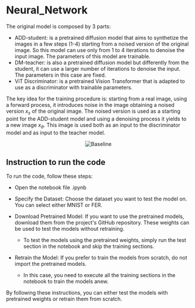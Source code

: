 # Neural_Network

The original model is composed by 3 parts:

* ADD-student: is a pretrained diffusion model that aims to synthetize the images in a few steps (1-4) starting from a noised version of the original image. So this model can use only from 1 to 4 iterations to denoise the input image. The parameters of this model are trainable.
* DM-teacher: is also a pretrained diffusion model but differently from the student, it can use a larger number of iterations to denoise the input. The parameters in this case are fixed.
* ViT Discriminator: is a pretrained Vision Transformer that is adapted to use as a discriminator with trainable parameters.

The key idea for the training procedure is:
starting from a real image, using a forward process, it introduces noise in the image obtaining a noised version $x_s$ of the original image.
The noised version is used as a starting point for the ADD-student model and using a denoising process it yields to a new image $x_\theta$.
This image is used both as an input to the discriminator model and as input to the teacher model.

<center>

![Baseline](https://miro.medium.com/v2/resize:fit:1400/0*cWVcA2VMGByT10qP.jpg)

</center>

## Instruction to run the code

To run the code, follow these steps:

* Open the notebook file .ipynb

* Specify the Dataset: Choose the dataset you want to test the model on. You can select either MNIST or FER.

* Download Pretrained Model: If you want to use the pretrained models, download them from the project's GitHub repository. These weights can be used to test the models without retraining.

  - To test the models using the pretrained weights, simply run the test section in the notebook and skip the training sections.

* Retrain the Model: If you prefer to train the models from scratch, do not import the pretrained models.

  - In this case, you need to execute all the training sections in the notebook to train the models anew.

By following these instructions, you can either test the models with pretrained weights or retrain them from scratch.
